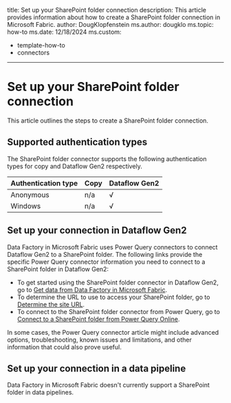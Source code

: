 title: Set up your SharePoint folder connection
description: This article provides information about how to create a SharePoint folder connection in Microsoft Fabric.
author: DougKlopfenstein
ms.author: dougklo
ms.topic: how-to
ms.date: 12/18/2024
ms.custom:
  - template-how-to
  - connectors
---

# Set up your SharePoint folder connection

This article outlines the steps to create a SharePoint folder connection.


## Supported authentication types

The SharePoint folder connector supports the following authentication types for copy and Dataflow Gen2 respectively.  

|Authentication type |Copy |Dataflow Gen2 |
|:---|:---|:---|
|Anonymous| n/a | √ |
|Windows| n/a | √ |

## Set up your connection in Dataflow Gen2

Data Factory in Microsoft Fabric uses Power Query connectors to connect Dataflow Gen2 to a SharePoint folder. The following links provide the specific Power Query connector information you need to connect to a SharePoint folder in Dataflow Gen2:

- To get started using the SharePoint folder connector in Dataflow Gen2, go to [Get data from Data Factory in Microsoft Fabric](/power-query/where-to-get-data#get-data-from-data-factory-in-microsoft-fabric-preview).
- To determine the URL to use to access your SharePoint folder, go to [Determine the site URL](/power-query/connectors/sharepoint-folder#determine-the-site-url).
- To connect to the SharePoint folder connector from Power Query, go to [Connect to a SharePoint folder from Power Query Online](/power-query/connectors/sharepoint-folder#connect-to-a-sharepoint-folder-from-power-query-online).

In some cases, the Power Query connector article might include advanced options, troubleshooting, known issues and limitations, and other information that could also prove useful.

## Set up your connection in a data pipeline

Data Factory in Microsoft Fabric doesn't currently support a SharePoint folder in data pipelines.

